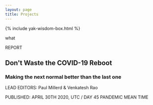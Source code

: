 ```yaml
---
layout: page
title: Projects
---
```


{% include yak-wisdom-box.html %}

<span class="test">what</span>

<div class="ba b--black-10 br2 mv4 relative">
<div class="w-50">
<div class="f6 lh-title fw9 mv0 pt1 bt bw1 ph2 sans-serif">REPORT</div>
<h2 class="yak-purple ph2 fw8 f3 lh-solid pv1 mb1 mt4">Don't Waste the COVID-19 Reboot</h2>
<h3 class="yak-purple ph2 f5 lh-solid pv1 mt0 mb4">Making the next normal better than the last one</h3>
<p class="f6 ph2 mv2">LEAD EDITORS: Paul Millerd & Venkatesh Rao</p>
<p class="f6 ph2 ttu tracked-tight gray">PUBLISHED: APRIL 30TH 2020, UTC / DAY 45 PANDEMIC MEAN TIME</p>
</div>
<div class="w-50 h-100 bg-yak-wisdom absolute top-0 right-0"></div>
</div>